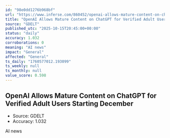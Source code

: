 ```yaml
---
id: "98e0dd1276b968bf"
url: "https://www.inferse.com/860452/openai-allows-mature-content-on-chatgpt-for-verified-adult-users-starting-december/"
title: "OpenAI Allows Mature Content on ChatGPT for Verified Adult Users Starting December"
source: "GDELT"
published_utc: "2025-10-15T20:45:00+00:00"
status: "daily"
accuracy: 1.032
corroborations: 0
meaning: "AI news"
impact: "General"
affected: "General"
ts_daily: "1760577012.193099"
ts_weekly: null
ts_monthly: null
value_score: 0.598
---
```

## OpenAI Allows Mature Content on ChatGPT for Verified Adult Users Starting December

- Source: GDELT
- Accuracy: 1.032

AI news
